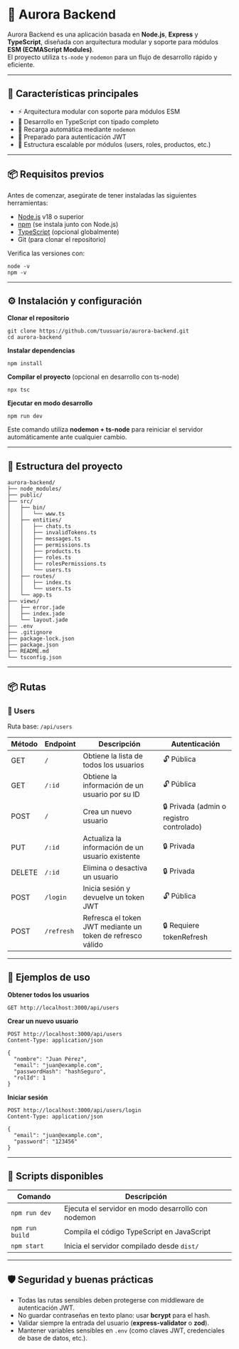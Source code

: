 # 🌌 Aurora Backend

Aurora Backend es una aplicación basada en **Node.js**, **Express** y **TypeScript**, diseñada con arquitectura modular y soporte para módulos **ESM (ECMAScript Modules)**.  
El proyecto utiliza `ts-node` y `nodemon` para un flujo de desarrollo rápido y eficiente.

---

## 🚀 Características principales

- ⚡ Arquitectura modular con soporte para módulos ESM  
- 🧩 Desarrollo en TypeScript con tipado completo  
- 🔁 Recarga automática mediante `nodemon`  
- 🔐 Preparado para autenticación JWT  
- 🧠 Estructura escalable por módulos (users, roles, productos, etc.)

---

## 📦 Requisitos previos

Antes de comenzar, asegúrate de tener instaladas las siguientes herramientas:

- [Node.js](https://nodejs.org/) v18 o superior  
- [npm](https://www.npmjs.com/) (se instala junto con Node.js)  
- [TypeScript](https://www.typescriptlang.org/) (opcional globalmente)  
- Git (para clonar el repositorio)

Verifica las versiones con:

```
node -v
npm -v
```

---

## ⚙️ Instalación y configuración

**Clonar el repositorio**
```
git clone https://github.com/tuusuario/aurora-backend.git
cd aurora-backend
```

**Instalar dependencias**
```
npm install
```

**Compilar el proyecto** (opcional en desarrollo con ts-node)
```
npx tsc
```

**Ejecutar en modo desarrollo**
```
npm run dev
```

Este comando utiliza **nodemon + ts-node** para reiniciar el servidor automáticamente ante cualquier cambio.

---

## 🧱 Estructura del proyecto

```
aurora-backend/
├── node_modules/
├── public/
├── src/
│   ├── bin/
│   │   └── www.ts
│   ├── entities/
│   │   ├── chats.ts
│   │   ├── invalidTokens.ts
│   │   ├── messages.ts
│   │   ├── permissions.ts
│   │   ├── products.ts
│   │   ├── roles.ts
│   │   ├── rolesPermissions.ts
│   │   └── users.ts
│   ├── routes/
│   │   ├── index.ts
│   │   └── users.ts
│   └── app.ts
├── views/
│   ├── error.jade
│   ├── index.jade
│   └── layout.jade
├── .env
├── .gitignore
├── package-lock.json
├── package.json
├── README.md
└── tsconfig.json
```

---

## 📦 Rutas

### 👤 Users

Ruta base: `/api/users`

| Método | Endpoint | Descripción | Autenticación |
|--------|-----------|--------------|----------------|
| GET | `/` | Obtiene la lista de todos los usuarios | 🔓 Pública |
| GET | `/:id` | Obtiene la información de un usuario por su ID | 🔓 Pública |
| POST | `/` | Crea un nuevo usuario | 🔒 Privada (admin o registro controlado) |
| PUT | `/:id` | Actualiza la información de un usuario existente | 🔒 Privada |
| DELETE | `/:id` | Elimina o desactiva un usuario | 🔒 Privada |
| POST | `/login` | Inicia sesión y devuelve un token JWT | 🔓 Pública |
| POST | `/refresh` | Refresca el token JWT mediante un token de refresco válido | 🔒 Requiere tokenRefresh |

---

## 🧪 Ejemplos de uso

**Obtener todos los usuarios**
```
GET http://localhost:3000/api/users
```

**Crear un nuevo usuario**
```
POST http://localhost:3000/api/users
Content-Type: application/json

{
  "nombre": "Juan Pérez",
  "email": "juan@example.com",
  "passwordHash": "hashSeguro",
  "rolId": 1
}
```

**Iniciar sesión**
```
POST http://localhost:3000/api/users/login
Content-Type: application/json

{
  "email": "juan@example.com",
  "password": "123456"
}
```

---

## 🧰 Scripts disponibles

| Comando | Descripción |
|----------|--------------|
| `npm run dev` | Ejecuta el servidor en modo desarrollo con nodemon |
| `npm run build` | Compila el código TypeScript en JavaScript |
| `npm start` | Inicia el servidor compilado desde `dist/` |

---

## 🛡️ Seguridad y buenas prácticas

- Todas las rutas sensibles deben protegerse con middleware de autenticación JWT.  
- No guardar contraseñas en texto plano: usar **bcrypt** para el hash.  
- Validar siempre la entrada del usuario (**express-validator** o **zod**).  
- Mantener variables sensibles en `.env` (como claves JWT, credenciales de base de datos, etc.).


